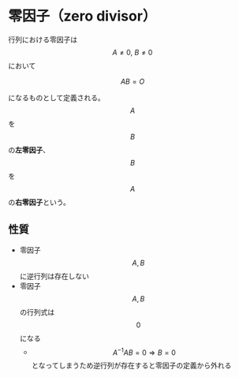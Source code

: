 # 零因子（zero divisor）

行列における零因子は $$A \neq 0, \ B\neq 0$$ において

$$
AB = O
$$

になるものとして定義される。
$$A$$ を $$B$$ の**左零因子**、$$B$$ を $$A$$ の**右零因子**という。

## 性質

* 零因子 $$A, B$$ に逆行列は存在しない
* 零因子 $$A, B$$ の行列式は $$0$$ になる
  * $$A^{-1}AB = 0 \Rightarrow B = 0$$ となってしまうため逆行列が存在すると零因子の定義から外れる
